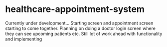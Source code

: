 # healthcare-appointment-system
Currently under development...
Starting screen and appointment screen starting to come together. Planning on doing a doctor login screen where they can see upcoming patients etc.
Still lot of work ahead with functionality and implementing
